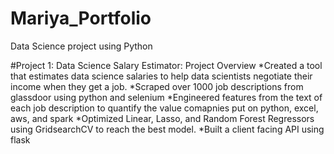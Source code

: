 # Mariya_Portfolio
Data Science project using Python

#Project 1: Data Science Salary Estimator: Project Overview
*Created a tool that estimates data science salaries to help data scientists negotiate their income when they get a job.
*Scraped over 1000 job descriptions from glassdoor using python and selenium
*Engineered features from the text of each job description to quantify the value comapnies put on python, excel, aws, and spark
*Optimized Linear, Lasso, and Random Forest Regressors using GridsearchCV to reach the best model.
*Built a client facing API using flask
